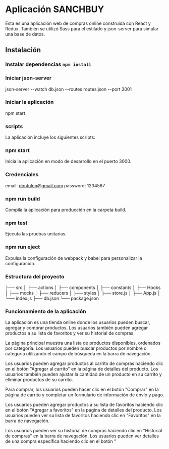 # Aplicación SANCHBUY

Esta es una aplicación web de compras online construida con React y Redux. También se utilizó Sass para el estilado y json-server para simular una base de datos.

## Instalación
### Instalar dependencias `npm install`

### Iniciar json-server
json-server --watch db.json --routes routes.json  --port 3001


### Iniciar la aplicación
npm start

### scripts
La aplicación incluye los siguientes scripts:

### npm start
Inicia la aplicación en modo de desarrollo en el puerto 3000.
### Credenciales
email: dontulon@gmail.com
password: 1234567

###  npm run build
Compila la aplicación para producción en la carpeta build.

### npm test
Ejecuta las pruebas unitarias.

### npm run eject
Expulsa la configuración de webpack y babel para personalizar la configuración.

### Estructura del proyecto

├── src
│   ├── actions
│   ├── components
│   ├── constants
│   ├── Hooks
│   ├── mocks
│   ├── reducers
│   ├── styles
│   ├── store.js
│   ├── App.js
│   └── index.js
├── db.json
└── package.json


### Funcionamiento de la aplicación
La aplicación es una tienda online donde los usuarios pueden buscar, agregar y comprar productos. Los usuarios también pueden agregar productos a su lista de favoritos y ver su historial de compras.

La página principal muestra una lista de productos disponibles, ordenados por categoría. Los usuarios pueden buscar productos por nombre o categoría utilizando el campo de búsqueda en la barra de navegación.

Los usuarios pueden agregar productos al carrito de compras haciendo clic en el botón "Agregar al carrito" en la página de detalles del producto. Los usuarios también pueden ajustar la cantidad de un producto en su carrito y eliminar productos de su carrito.

Para comprar, los usuarios pueden hacer clic en el botón "Comprar" en la página de carrito y completar un formulario de información de envío y pago.

Los usuarios pueden agregar productos a su lista de favoritos haciendo clic en el botón "Agregar a favoritos" en la página de detalles del producto. Los usuarios pueden ver su lista de favoritos haciendo clic en "Favoritos" en la barra de navegación.

Los usuarios pueden ver su historial de compras haciendo clic en "Historial de compras" en la barra de navegación. Los usuarios pueden ver detalles de una compra específica haciendo clic en el botón "
